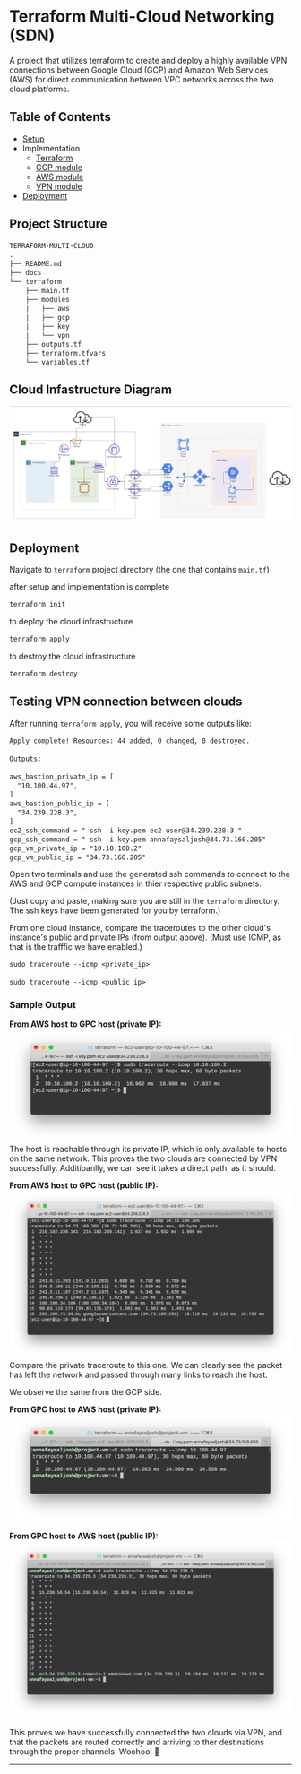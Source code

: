 # Terraform Multi-Cloud Networking (SDN)
A project that utilizes terraform to create and deploy a highly available VPN connections between Google Cloud (GCP) and Amazon Web Services (AWS) for direct communication between VPC networks across the two cloud platforms.


## Table of Contents

* [Setup](docs/setup.md)
* Implementation
    * [Terraform](/docs/terraformimplementation.md)
    * [GCP module](docs/GCPimplement.md)
    * [AWS module](/docs/AWSimplement.md)
    * [VPN module](/docs/VPNimplement.md)
* [Deployment](#deployment)


## Project Structure
```
TERRAFORM-MULTI-CLOUD
.
├── README.md
├── docs
└── terraform
    ├── main.tf
    ├── modules
    │   ├── aws
    │   ├── gcp
    │   ├── key
    │   └── vpn
    ├── outputs.tf
    ├── terraform.tfvars
    └── variables.tf
```

## Cloud Infastructure Diagram
![diagram](/docs/diagram.jpg)

## Deployment 
Navigate to `terraform` project directory (the one that contains `main.tf`)

after setup and implementation is complete 
```sh
terraform init 
```
to deploy the cloud infrastructure
```sh
terraform apply
```

to destroy the cloud infrastructure
```sh
terraform destroy
```

## Testing VPN connection between clouds
After running `terraform apply`, you will receive some outputs like:
```
Apply complete! Resources: 44 added, 0 changed, 0 destroyed.

Outputs:

aws_bastion_private_ip = [
  "10.100.44.97",
]
aws_bastion_public_ip = [
  "34.239.228.3",
]
ec2_ssh_command = " ssh -i key.pem ec2-user@34.239.228.3 "
gcp_ssh_command = " ssh -i key.pem annafaysaljosh@34.73.160.205"
gcp_vm_private_ip = "10.10.100.2"
gcp_vm_public_ip = "34.73.160.205"
```

Open two terminals and use the generated ssh commands to connect to the AWS and GCP compute instances in thier respective public subnets:

(Just copy and paste, making sure you are still in the `terraform` directory. The ssh keys have been generated for you by terraform.)

From one cloud instance,  compare the traceroutes to the other cloud's instance's public and private IPs (from output above). 
(Must use ICMP, as that is the trafffic we have enabled.)

```
sudo traceroute --icmp <private_ip>

sudo traceroute --icmp <public_ip>

```

### Sample Output
**From AWS host to GPC host (private IP):**
![aws_to_gpc_private](screenshots/traceroute_aws_to_gpc_private.png)
The host is reachable through its private IP, which is only available to hosts on the same network. This proves the two clouds are connected by VPN successfully. Additioanlly, we can see it takes a direct path, as it should.

**From AWS host to GPC host (public IP):**
![aws_to_gpc_public](screenshots/traceroute_aws_to_gpc_public.png)
Compare the private traceroute to this one. We can clearly see the packet has left the network and passed through many links to reach the host.

We observe the same from the GCP side.

**From GPC host to AWS host (private IP):**
![gpc_to_aws_private](screenshots/traceroute_gpc_to_aws_private.png)

**From GPC host to AWS host (public IP):**
![gpc_to_aws_public](screenshots/traceroute_gpc_to_aws_public.png)

This proves we have successfully connected the two clouds via VPN, and that the packets are routed correctly and arriving to ther destinations through the proper channels. Woohoo! 🙌

--------------------------


